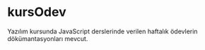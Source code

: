 # kursOdev

Yazılım kursunda JavaScript derslerinde verilen haftalık ödevlerin dökümantasyonları mevcut.
